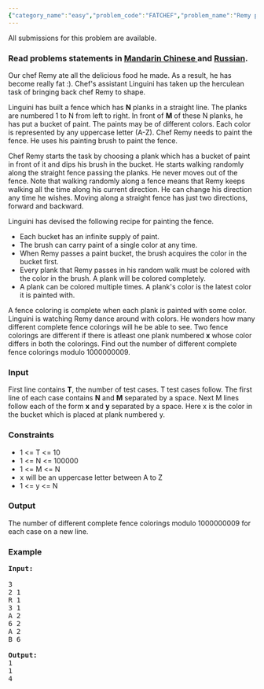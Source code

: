 ```yaml
---
{"category_name":"easy","problem_code":"FATCHEF","problem_name":"Remy paints the fence","languages_supported":{"0":"ADA","1":"ASM","2":"BASH","3":"BF","4":"C","5":"C99 strict","6":"CAML","7":"CLOJ","8":"CLPS","9":"CPP 4.3.2","10":"CPP 4.9.2","11":"CPP14","12":"CS2","13":"D","14":"ERL","15":"FORT","16":"FS","17":"GO","18":"HASK","19":"ICK","20":"ICON","21":"JAVA","22":"JS","23":"LISP clisp","24":"LISP sbcl","25":"LUA","26":"NEM","27":"NICE","28":"NODEJS","29":"PAS fpc","30":"PAS gpc","31":"PERL","32":"PERL6","33":"PHP","34":"PIKE","35":"PRLG","36":"PYTH","37":"PYTH 3.4","38":"RUBY","39":"SCALA","40":"SCM guile","41":"SCM qobi","42":"ST","43":"TCL","44":"TEXT","45":"WSPC"},"max_timelimit":2,"source_sizelimit":50000,"problem_author":"rosyish","problem_tester":"shangjingbo","date_added":"12-04-2012","tags":{"0":"combinatorics","1":"easy","2":"oct14","3":"rosyish"},"editorial_url":"http://discuss.codechef.com/problems/FATCHEF","time":{"view_start_date":1413192600,"submit_start_date":1413192600,"visible_start_date":1413192600,"end_date":1735669800},"layout":"problem"}
---
```

<span class="solution-visible-txt">All submissions for this problem are available.</span><h3> Read problems statements in <a target="_blank" href="http://www.codechef.com/download/translated/OCT14/mandarin/FATCHEF.pdf">Mandarin Chinese </a> and <a target="_blank" href="http://www.codechef.com/download/translated/OCT14/russian/FATCHEF.pdf">Russian</a>.</h3>


<p>
Our chef Remy ate all the delicious food he made. As a result, he has become really fat :). Chef's assistant Linguini has taken up the 
herculean task of bringing back chef Remy to shape.
</p>

<p>
Linguini has built a fence which has <b>N</b> planks in a straight line. The planks are numbered 1 to N from left to right. In front of <b>M</b> of these N planks, he has put a bucket of paint. The paints may be of different colors. Each color is represented by any uppercase letter (A-Z). Chef Remy needs to paint the fence. He uses his painting brush to paint the fence. 
</p>

<p>
Chef Remy starts the task by choosing a plank which has a bucket of paint in front of it and dips his brush in the bucket. He starts walking
randomly along the straight fence passing the planks. He never moves out of the fence. Note that walking randomly along a fence means that Remy keeps walking all the time along his current direction. He can change his direction any time he wishes. Moving along a straight fence has just two directions, forward and backward.
</p>

<p>
Linguini has devised the following recipe for painting the fence.
<ul>
<li> Each bucket has an infinite supply of paint. </li>
<li> The brush can carry paint of a single color at any time. </li>
<li> When Remy passes a paint bucket, the brush acquires the color in the 
   bucket first.  </li>
<li> Every plank that Remy passes in his random walk must be colored with  
   the color in the brush. A plank will be colored completely. </li>
<li> A plank can be colored multiple times. A plank's color is the latest color it 
  is painted with. </li>
</ul>
</p>

<p>
A fence coloring is complete when each plank is painted with some color.
Linguini is watching Remy dance around with colors. He wonders how many different complete fence colorings will he be able to see.  Two fence colorings are different if there is atleast one plank numbered <b>x</b>  whose color differs in both the colorings. Find out the number of 
different complete fence colorings modulo 1000000009. 
</p>


<h3>Input</h3>
<p>
First line contains <b>T</b>, the number of test cases. T test cases follow. The first line of each case contains <b>N</b> and <b>M</b>
separated by a space. Next M lines follow each of the form <b>x</b> and <b>y</b> separated by a space. Here x is the color in the bucket which is placed at plank 
numbered y.
</p>

<h3> Constraints </h3>

<p>
<ul>
<li> 1 &lt;= T &lt;= 10 </li>
<li> 1 &lt;= N &lt;= 100000 </li>
<li> 1 &lt;= M &lt;= N </li>
<li> x will be an uppercase letter between A to Z </li>
<li> 1 &lt;= y &lt;= N </li>
</ul>
</p>


<h3>Output</h3>
<p>
The number of different complete fence colorings modulo 1000000009 for each case on a new line.
</p>


<h3>Example</h3>

<pre>
<b>Input:</b>

3
2 1
R 1
3 1
A 2
6 2
A 2
B 6

<b>Output:</b>
1
1
4
</pre>